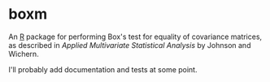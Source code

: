 # boxm

An [R](https://www.r-project.org) package for performing Box's test for equality of covariance
matrices, as described in *Applied Multivariate Statistical Analysis* by Johnson and Wichern.

I'll probably add documentation and tests at some point.

